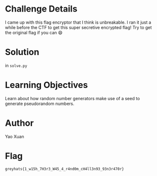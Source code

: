 # Challenge Details

I came up with this flag encryptor that I think is unbreakable. I ran it just a while before the CTF to get this super secretive encrypted flag! Try to get the original flag if you can 😄

# Solution

in `solve.py`

# Learning Objectives

Learn about how random number generators make use of a seed to generate pseudorandom numbers.

# Author

Yao Xuan

# Flag

`greyhats{1_w15h_7H3r3_W45_4_r4nd0m_cH4ll3n93_93n3r470r}`
